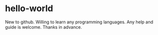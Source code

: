 # hello-world
New to github. Willing to learn any programming languages. Any help and guide is welcome. Thanks in advance.
